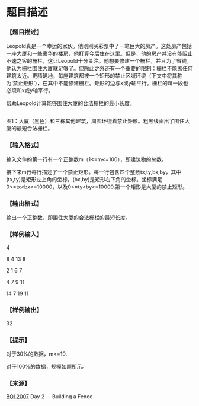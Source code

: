 # 题目描述


<h3>
【题目描述】
</h3>
<p>
Leopold真是一个幸运的家伙。他刚刚买彩票中了一笔巨大的房产。这处房产包括一座大厦和一些豪华的楼房，他打算今后住在这里。但是，他的房产并没有能阻止不速之客的栅栏，这让Leopold十分关注。他想要修建一个栅栏，并且为了省钱，他认为栅栏围住大厦就足够了。但除此之外还有一个重要的限制：栅栏不能离任何建筑太近。更精确地，每座建筑都被一个矩形的禁止区域环绕（下文中将其称为‘禁止矩形’），在其中不能修建栅栏。矩形的边与x或y轴平行。栅栏的每一段也必须和x或y轴平行。
</p>
<p>
帮助Leopold计算能够围住大厦的合法栅栏的最小长度。
</p>
<p>
<img src="/upload/image/20141010/20141010165940_37218.png" alt=""/> 
</p>
<p>
图1：大厦（黑色）和三栋其他建筑，周围环绕着禁止矩形。粗黑线画出了围住大厦的最短合法栅栏。
</p>
<h3>
【输入格式】
</h3>
<p>
输入文件的第一行有一个正整数m（1&lt;=m&lt;=100），即建筑物的总数。
</p>
<p>
接下来m行每行描述了一个禁止矩形。每一行包含四个整数tx,ty,bx,by，其中(tx,ty)是矩形左上角的坐标，(bx,by)是矩形右下角的坐标。坐标满足0&lt;=tx&lt;bx&lt;=10000，以及0&lt;=ty&lt;by&lt;=10000.第一个矩形是大厦的禁止矩形。
</p>
<h3>
【输出格式】
</h3>
<p>
输出一个正整数，即围住大厦的合法栅栏的最短长度。
</p>
<h3>
【样例输入】
</h3>
<p>
4
</p>
<p>
8 4 13 8
</p>
<p>
2 1 6 7
</p>
<p>
4 7 9 11
</p>
<p>
14 7 19 11
</p>
<h3>
【样例输出】
</h3>
<p>
32
</p>
<h3>
【提示】
</h3>
<p>
对于30%的数据，m&lt;=10.
</p>
<p>
对于100%的数据，规模如题所示。
</p>
<h3>
【来源】
</h3>
<p>
<a href="http://www.boi2007.de/en/tasks" target="_blank">BOI 2007</a> Day 2 -- Building a Fence
</p>
